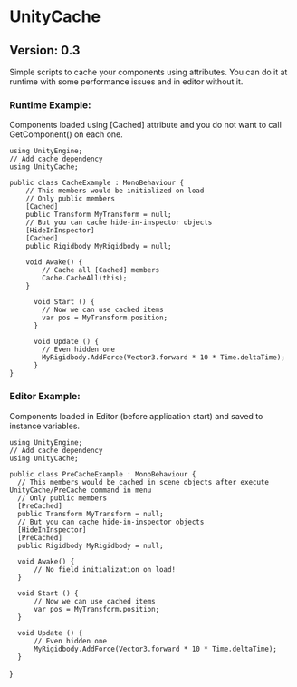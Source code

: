 # UnityCache
## Version: 0.3

Simple scripts to cache your components using attributes.
You can do it at runtime with some performance issues and in editor without it.

### Runtime Example:
Components loaded using [Cached] attribute and you do not want to call GetComponent() on each one.

    using UnityEngine;
    // Add cache dependency
    using UnityCache;

    public class CacheExample : MonoBehaviour {
        // This members would be initialized on load
        // Only public members
        [Cached]
        public Transform MyTransform = null;
        // But you can cache hide-in-inspector objects
        [HideInInspector]
        [Cached] 
        public Rigidbody MyRigidbody = null;

        void Awake() {
            // Cache all [Cached] members
            Cache.CacheAll(this);
        }

	      void Start () {
            // Now we can use cached items
            var pos = MyTransform.position;
	      }
	
	      void Update () {
            // Even hidden one
            MyRigidbody.AddForce(Vector3.forward * 10 * Time.deltaTime);
	      }
    }
  
### Editor Example:
Components loaded in Editor (before application start) and saved to instance variables.

    using UnityEngine;
    // Add cache dependency
    using UnityCache;
    
    public class PreCacheExample : MonoBehaviour {
      // This members would be cached in scene objects after execute UnityCache/PreCache command in menu
      // Only public members
      [PreCached]
      public Transform MyTransform = null;
      // But you can cache hide-in-inspector objects
      [HideInInspector]
      [PreCached] 
      public Rigidbody MyRigidbody = null;
  
      void Awake() {
          // No field initialization on load!
      }

      void Start () {
          // Now we can use cached items
          var pos = MyTransform.position;
      }
	
      void Update () {
          // Even hidden one
          MyRigidbody.AddForce(Vector3.forward * 10 * Time.deltaTime);
      }
  }
